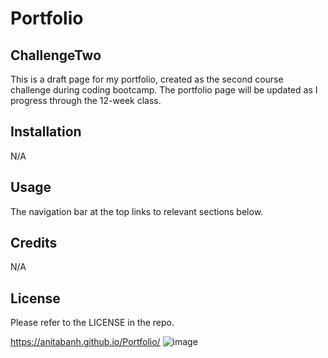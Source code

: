 # Portfolio

## ChallengeTwo
This is a draft page for my portfolio, created as the second course challenge during coding bootcamp. The portfolio page will be updated as I progress through the 12-week class.


## Installation
N/A


## Usage
The navigation bar at the top links to relevant sections below.


## Credits
N/A


## License
Please refer to the LICENSE in the repo.

https://anitabanh.github.io/Portfolio/
![image](https://user-images.githubusercontent.com/120350675/208718971-479a6900-c862-4ef8-9269-5bc9fff53c92.png)
